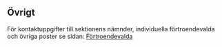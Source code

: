 ## Övrigt

För kontaktuppgifter till sektionens nämnder, individuella förtroendevalda och övriga poster se sidan:
[Förtroendevalda](/fortroendevalda)
